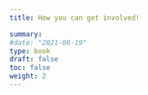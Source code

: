 ```yaml
---
title: How you can get involved!

summary: 
#date: "2021-08-19"
type: book
draft: false
toc: false
weight: 2
---
```




